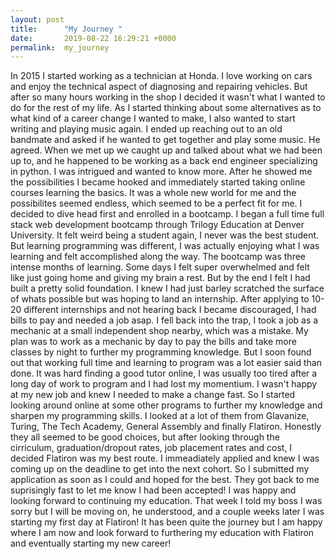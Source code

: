 ```yaml
---
layout: post
title:      "My Journey "
date:       2019-08-22 16:29:21 +0000
permalink:  my_journey
---
```


  In 2015 I started working as a technician at Honda. I love working on cars and enjoy the technical aspect of diagnosing and repairing vehicles. But after so many hours working in the shop I decided it wasn't what I wanted to do for the rest of my life. As I started thinking about some alternatives as to what kind of a career change I wanted to make, I also wanted to start writing and playing music again. I ended up reaching out to an old bandmate and asked if he wanted to get together and play some music. He agreed. When we met up we caught up and talked about what we had been up to, and he happened to be working as a back end engineer specializing in python. I was intrigued and wanted to know more. After he showed me the possibilities I became hooked and immediately started taking online courses learning the basics.  It was a whole new world for me and the possibilites seemed endless, which seemed to be a perfect fit for me. I decided to dive head first and enrolled in a bootcamp. 
	I began a full time full stack web development bootcamp through Trilogy Education at Denver University.  It felt weird being a student again, I never was the best student. But learning programming was different, I was actually enjoying what 
	I was learning and felt accomplished along the way. The bootcamp was three intense months of learning. Some days I felt super overwhelmed and felt like just going home and giving my brain a rest. But by the end I felt I had built a pretty solid foundation. I knew I had just barley scratched the surface of whats possible but was hoping to land an internship. After applying to 10-20 different internships and not hearing back I became discouraged, I had bills to pay and needed a job asap. I fell back into the trap, I took a job as a mechanic at a small independent shop nearby, which was a mistake. 
	  My plan was to work as a mechanic by day to pay the bills and take more classes by night to further my programming knowledge. But I soon found out that working full time and learning to program was a lot easier said than done. It was hard finding a good tutor online, I was usually too tired after a long day of work to program and I had lost my momentium. I wasn't happy at my new job and knew I needed to make a change fast. So I started looking around online at some other programs to further my knowledge and sharpen my programming skills. I looked at a lot of them from Glavanize, Turing, The Tech Academy, General Assembly and finally Flatiron. Honestly they all seemed to be good choices, but after looking through the cirriculum, graduation/dropout rates, job placement rates and cost, I decided Flatiron was my best route. I immeadiately applied and knew I was coming up on the deadline to get into the next cohort. So I submitted my application as soon as I could and hoped for the best. They got back to me suprisingly fast to let me know I had been accepted! I was happy and looking forward to continuing my education. That week I told my boss I was sorry but I will be moving on, he understood, and a couple weeks later I was starting my first day at Flatiron! It has been quite the journey but I am happy where I am now and look forward to furthering my education with Flatiron and eventually starting my new career!
